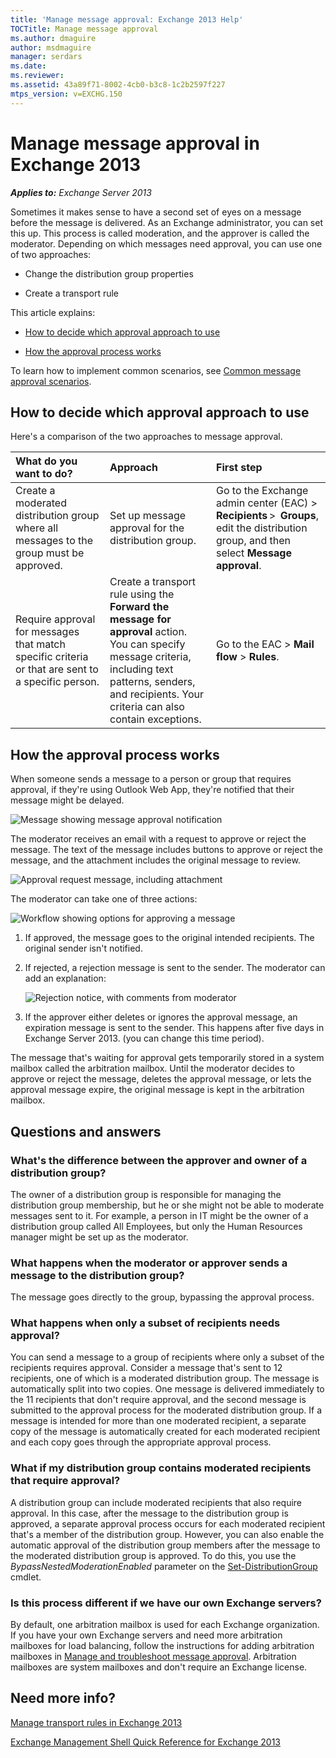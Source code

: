 ```yaml
---
title: 'Manage message approval: Exchange 2013 Help'
TOCTitle: Manage message approval
ms.author: dmaguire
author: msdmaguire
manager: serdars
ms.date: 
ms.reviewer: 
ms.assetid: 43a89f71-8002-4cb0-b3c8-1c2b2597f227
mtps_version: v=EXCHG.150
---
```


# Manage message approval in Exchange 2013

_**Applies to:** Exchange Server 2013_

Sometimes it makes sense to have a second set of eyes on a message before the message is delivered. As an Exchange administrator, you can set this up. This process is called moderation, and the approver is called the moderator. Depending on which messages need approval, you can use one of two approaches:

- Change the distribution group properties

- Create a transport rule

This article explains:

- [How to decide which approval approach to use](#how-to-decide-which-approval-approach-to-use)

- [How the approval process works](#how-the-approval-process-works)

To learn how to implement common scenarios, see [Common message approval scenarios](common-message-approval-scenarios-exchange-2013-help.md).

## How to decide which approval approach to use

Here's a comparison of the two approaches to message approval.

|**What do you want to do?**|**Approach**|**First step**|
|:-----|:-----|:-----|
|Create a moderated distribution group where all messages to the group must be approved.|Set up message approval for the distribution group.|Go to the Exchange admin center (EAC) \> **Recipients** \>  **Groups**, edit the distribution group, and then select **Message approval**.|
|Require approval for messages that match specific criteria or that are sent to a specific person.|Create a transport rule using the **Forward the message for approval** action.  <br/> You can specify message criteria, including text patterns, senders, and recipients. Your criteria can also contain exceptions.|Go to the EAC \> **Mail flow** \> **Rules**.|

## How the approval process works

When someone sends a message to a person or group that requires approval, if they're using Outlook Web App, they're notified that their message might be delayed.

![Message showing message approval notification](images/TA_Mod_Sender_Notification.png)

The moderator receives an email with a request to approve or reject the message. The text of the message includes buttons to approve or reject the message, and the attachment includes the original message to review.

![Approval request message, including attachment](images/TA_Mod_Approval_Request.png)

 The moderator can take one of three actions:

![Workflow showing options for approving a message](images/TA_ModerationWorkflow.png)

1. If approved, the message goes to the original intended recipients. The original sender isn't notified.

2. If rejected, a rejection message is sent to the sender. The moderator can add an explanation:

    ![Rejection notice, with comments from moderator](images/TA_Mod_Rejection.png)

3. If the approver either deletes or ignores the approval message, an expiration message is sent to the sender. This happens after five days in Exchange Server 2013. (you can change this time period).

The message that's waiting for approval gets temporarily stored in a system mailbox called the arbitration mailbox. Until the moderator decides to approve or reject the message, deletes the approval message, or lets the approval message expire, the original message is kept in the arbitration mailbox.

## Questions and answers

### What's the difference between the approver and owner of a distribution group?

The owner of a distribution group is responsible for managing the distribution group membership, but he or she might not be able to moderate messages sent to it. For example, a person in IT might be the owner of a distribution group called All Employees, but only the Human Resources manager might be set up as the moderator.

### What happens when the moderator or approver sends a message to the distribution group?

The message goes directly to the group, bypassing the approval process.

### What happens when only a subset of recipients needs approval?

You can send a message to a group of recipients where only a subset of the recipients requires approval. Consider a message that's sent to 12 recipients, one of which is a moderated distribution group. The message is automatically split into two copies. One message is delivered immediately to the 11 recipients that don't require approval, and the second message is submitted to the approval process for the moderated distribution group. If a message is intended for more than one moderated recipient, a separate copy of the message is automatically created for each moderated recipient and each copy goes through the appropriate approval process.

### What if my distribution group contains moderated recipients that require approval?

A distribution group can include moderated recipients that also require approval. In this case, after the message to the distribution group is approved, a separate approval process occurs for each moderated recipient that's a member of the distribution group. However, you can also enable the automatic approval of the distribution group members after the message to the moderated distribution group is approved. To do this, you use the _BypassNestedModerationEnabled_ parameter on the [Set-DistributionGroup](http://technet.microsoft.com/library/e3a8c709-770a-4900-9a57-adcf0d98ff68.aspx) cmdlet.

### Is this process different if we have our own Exchange servers?

By default, one arbitration mailbox is used for each Exchange organization. If you have your own Exchange servers and need more arbitration mailboxes for load balancing, follow the instructions for adding arbitration mailboxes in [Manage and troubleshoot message approval](troubleshoot-message-approval-exchange-2013-help.md). Arbitration mailboxes are system mailboxes and don't require an Exchange license.

## Need more info?

[Manage transport rules in Exchange 2013](manage-transport-rules-exchange-2013-help.md)

[Exchange Management Shell Quick Reference for Exchange 2013](http://technet.microsoft.com/library/3ea4a105-a93c-48ba-96ce-6170125354e1.aspx)
